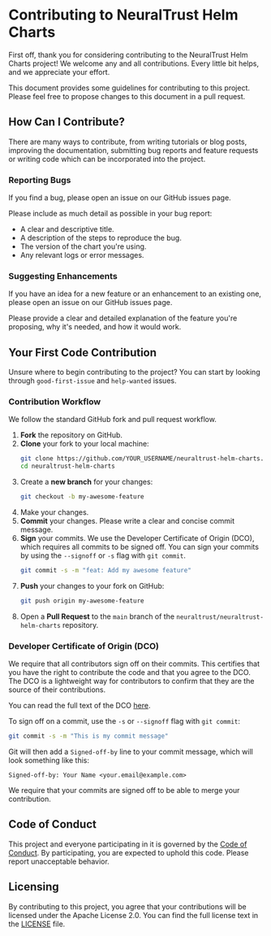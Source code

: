 # Contributing to NeuralTrust Helm Charts

First off, thank you for considering contributing to the NeuralTrust Helm Charts project! We welcome any and all contributions. Every little bit helps, and we appreciate your effort.

This document provides some guidelines for contributing to this project. Please feel free to propose changes to this document in a pull request.

## How Can I Contribute?

There are many ways to contribute, from writing tutorials or blog posts, improving the documentation, submitting bug reports and feature requests or writing code which can be incorporated into the project.

### Reporting Bugs

If you find a bug, please open an issue on our GitHub issues page.

Please include as much detail as possible in your bug report:
- A clear and descriptive title.
- A description of the steps to reproduce the bug.
- The version of the chart you're using.
- Any relevant logs or error messages.

### Suggesting Enhancements

If you have an idea for a new feature or an enhancement to an existing one, please open an issue on our GitHub issues page.

Please provide a clear and detailed explanation of the feature you're proposing, why it's needed, and how it would work.

## Your First Code Contribution

Unsure where to begin contributing to the project? You can start by looking through `good-first-issue` and `help-wanted` issues.

### Contribution Workflow

We follow the standard GitHub fork and pull request workflow.

1.  **Fork** the repository on GitHub.
2.  **Clone** your fork to your local machine:
    ```bash
    git clone https://github.com/YOUR_USERNAME/neuraltrust-helm-charts.git
    cd neuraltrust-helm-charts
    ```
3.  Create a **new branch** for your changes:
    ```bash
    git checkout -b my-awesome-feature
    ```
4.  Make your changes.
5.  **Commit** your changes. Please write a clear and concise commit message.
6.  **Sign** your commits. We use the Developer Certificate of Origin (DCO), which requires all commits to be signed off. You can sign your commits by using the `--signoff` or `-s` flag with `git commit`.
    ```bash
    git commit -s -m "feat: Add my awesome feature"
    ```
7.  **Push** your changes to your fork on GitHub:
    ```bash
    git push origin my-awesome-feature
    ```
8.  Open a **Pull Request** to the `main` branch of the `neuraltrust/neuraltrust-helm-charts` repository.

### Developer Certificate of Origin (DCO)

We require that all contributors sign off on their commits. This certifies that you have the right to contribute the code and that you agree to the DCO. The DCO is a lightweight way for contributors to confirm that they are the source of their contributions.

You can read the full text of the DCO [here](https://developercertificate.org/).

To sign off on a commit, use the `-s` or `--signoff` flag with `git commit`:

```bash
git commit -s -m "This is my commit message"
```

Git will then add a `Signed-off-by` line to your commit message, which will look something like this:

```
Signed-off-by: Your Name <your.email@example.com>
```

We require that your commits are signed off to be able to merge your contribution.

## Code of Conduct

This project and everyone participating in it is governed by the [Code of Conduct](CODE_OF_CONDUCT.md). By participating, you are expected to uphold this code. Please report unacceptable behavior.

## Licensing

By contributing to this project, you agree that your contributions will be licensed under the Apache License 2.0. You can find the full license text in the [LICENSE](LICENSE) file.
